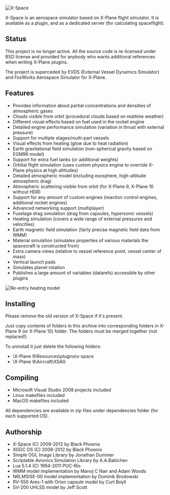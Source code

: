 ![X-Space](http://i.imgur.com/FgmlT.png)

X-Space is an aerospace simulator based on X-Plane flight simulator. It is available
as a plugin, and as a dedicated server (for calculating spaceflight).


Status
--------------------------------------------------------------------------------
This project is no longer active. All the source code is re-licensed under BSD
license and provided for anybody who wants additional references when writing
X-Plane plugins.

The project is superceded by EVDS (External Vessel Dynamics Simulator) and
FoxWorks Aerospace Simulator for X-Plane.


Features
--------------------------------------------------------------------------------
 - Provides information about partial concentrations and densities of atmospheric gases
 - Clouds visible from orbit (procedural clouds based on realtime weather)
 - Different visual effects based on fuel used in the rocket engine
 - Detailed engine performance simulation (variation in thrust with external pressure)
 - Support for multiple stages/multi-part vessels
 - Visual effects from heating (glow due to heat radiation)
 - Earth gravitational field simulation (non-spherical gravity based on EGM96 model)
 - Support for extra fuel tanks (or additional weights)
 - Orbital flight simulation (uses custom physics engine to override X-Plane physics at high altitudes)
 - Detailed atmospheric model (including exosphere, high-altitude atmospheric drag)
 - Atmospheric scattering visible from orbit (for X-Plane 9, X-Plane 10 without HDR)
 - Support for any amount of custom engines (reaction control engines, additional rocket engines)
 - Advanced networking support (multiplayer)
 - Fuselage drag simulation (drag from capsules, hypersonic vessels)
 - Heating simulation (covers a wide range of external pressures and velocities)
 - Earth magnetic field simulation (fairly precise magnetic field data from WMM)
 - Material simulation (simulates properties of various materials the spacecraft is constructed from)
 - Extra camera views (relative to vessel reference point, vessel center of mass)
 - Vertical launch pads
 - Simulates planet rotation
 - Publishes a large amount of variables (datarefs) accessible by other plugins
 
![Re-entry heating model](http://i.imgur.com/KkeqX.png)


Installing
--------------------------------------------------------------------------------
Please remove the old version of X-Space if it's present.

Just copy contents of folders in this archive into corresponding folders in X-Plane 9
(or X-Plane 10) folder. The folders must be merged together (not replaced!).

To uninstall it just delete the following folders:
 - \X-Plane 9\Resources\plugins\x-space
 - \X-Plane 9\Aircraft\XSAG


Compiling
--------------------------------------------------------------------------------
 - Microsoft Visual Studio 2008 projects included
 - Linux makefiles included
 - MacOS makefiles included
 
All dependencies are available in zip files under dependencies folder (for each
supported OS).


Authorship
--------------------------------------------------------------------------------
 - X-Space (C) 2009-2012 by Black Phoenix
 - XGDC OS (C) 2008-2012  by Black Phoenix
 - Simple OGL Image Library by Jonathan Dummer
 - Scriptable Avionics Simulation Library by A.A.Babichev
 - Lua 5.1.4 (C) 1994-2011 PUC-Rio
 - WMM model implementation by Manoj C Nair and Adam Woods
 - NRLMSISE-00 model implementation by Dominik Brodowski
 - RV-550 Ares-1 with Orion capsule model by Curt Boyll
 - SV-200 UHLSS model by Jeff Scott
